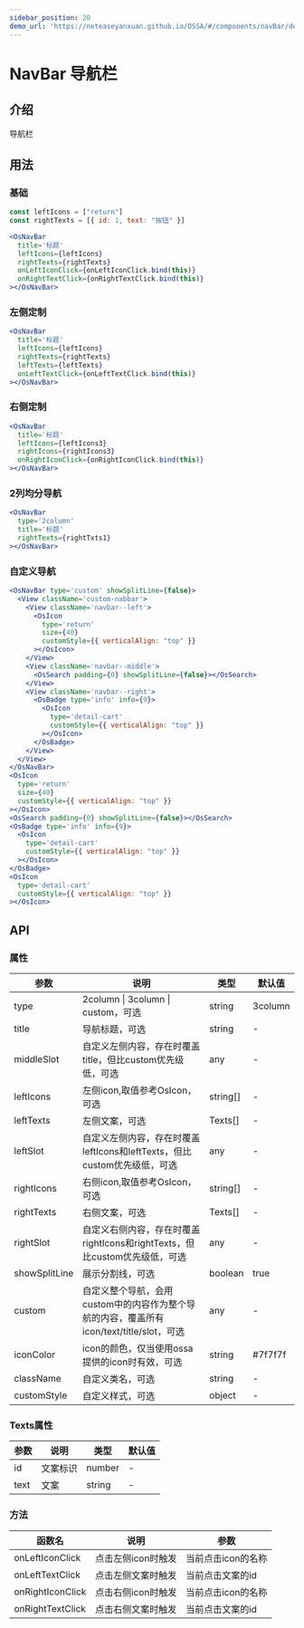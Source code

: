 ```yaml
---
sidebar_position: 20
demo_url: 'https://neteaseyanxuan.github.io/OSSA/#/components/navBar/demo/index'
---
```


# NavBar 导航栏

## 介绍
导航栏

## 用法
### 基础
```jsx
const leftIcons = ["return"]
const rightTexts = [{ id: 1, text: "按钮" }]

<OsNavBar
  title='标题'
  leftIcons={leftIcons}
  rightTexts={rightTexts}
  onLeftIconClick={onLeftIconClick.bind(this)}
  onRightTextClick={onRightTextClick.bind(this)}
></OsNavBar>
```
### 左侧定制
```jsx
<OsNavBar
  title='标题'
  leftIcons={leftIcons}
  rightTexts={rightTexts}
  leftTexts={leftTexts}
  onLeftTextClick={onLeftTextClick.bind(this)}
></OsNavBar>
```
### 右侧定制
```jsx
<OsNavBar
  title='标题'
  leftIcons={leftIcons3}
  rightIcons={rightIcons3}
  onRightIconClick={onRightIconClick.bind(this)}
></OsNavBar>
```
### 2列均分导航
```jsx
<OsNavBar
  type='2column'
  title='标题'
  rightTexts={rightTxts1}
></OsNavBar>
```
### 自定义导航
```jsx
<OsNavBar type='custom' showSplitLine={false}>
  <View className='custom-nabbar'>
    <View className='navbar--left'>
      <OsIcon
        type='return'
        size={40}
        customStyle={{ verticalAlign: "top" }}
      ></OsIcon>
    </View>
    <View className='navbar--middle'>
      <OsSearch padding={0} showSplitLine={false}></OsSearch>
    </View>
    <View className='navbar--right'>
      <OsBadge type='info' info={9}>
        <OsIcon
          type='detail-cart'
          customStyle={{ verticalAlign: "top" }}
        ></OsIcon>
      </OsBadge>
    </View>
  </View>
</OsNavBar>
<OsIcon
  type='return'
  size={40}
  customStyle={{ verticalAlign: "top" }}
></OsIcon>
<OsSearch padding={0} showSplitLine={false}></OsSearch>
<OsBadge type='info' info={9}>
  <OsIcon
    type='detail-cart'
    customStyle={{ verticalAlign: "top" }}
  ></OsIcon>
</OsBadge>
<OsIcon
  type='detail-cart'
  customStyle={{ verticalAlign: "top" }}
></OsIcon>
```



## API
### 属性
|参数|说明|类型|默认值|
|------|------|------|------|
|type|2column \| 3column \| custom，可选|string|3column|
|title|导航标题，可选|string|-|
|middleSlot|自定义左侧内容，存在时覆盖title，但比custom优先级低，可选|any|-|
|leftIcons|左侧icon,取值参考OsIcon，可选|string[]|-|
|leftTexts|左侧文案，可选|Texts[]|-|
|leftSlot|自定义左侧内容，存在时覆盖leftIcons和leftTexts，但比custom优先级低，可选|any|-|
|rightIcons|右侧icon,取值参考OsIcon，可选|string[]|-|
|rightTexts|右侧文案，可选|Texts[]|-|
|rightSlot|自定义右侧内容，存在时覆盖rightIcons和rightTexts，但比custom优先级低，可选|any|-|
|showSplitLine|展示分割线，可选|boolean|true|
|custom|自定义整个导航，会用custom中的内容作为整个导航的内容，覆盖所有icon/text/title/slot，可选|any|-|
|iconColor|icon的颜色，仅当使用ossa提供的icon时有效，可选|string|#7f7f7f|
|className|自定义类名，可选|string|-|
|customStyle|自定义样式，可选|object|-|

### Texts属性
|参数|说明|类型|默认值|
|------|------|------|------|
|id|文案标识|number|-|
|text|文案|string|-|

### 方法
|函数名|说明|参数|
|------|------|------|
|onLeftIconClick|点击左侧icon时触发|当前点击icon的名称|
|onLeftTextClick|点击左侧文案时触发|当前点击文案的id|
|onRightIconClick|点击右侧icon时触发|当前点击icon的名称|
|onRightTextClick|点击右侧文案时触发|当前点击文案的id|

